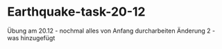 ﻿# Earthquake-task-20-12
Übung am 20.12 - nochmal alles von Anfang durcharbeiten
Änderung 2 - was hinzugefügt